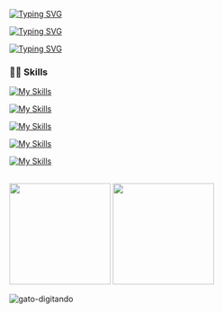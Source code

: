 [![Typing SVG](https://readme-typing-svg.demolab.com/?lines=+👋😄+Hi+there)](https://git.io/typing-svg)
<!--
**Leiriads/Leiriads** is a ✨ _special_ ✨ repository because its `README.md` (this file) appears on your GitHub profile.

Here are some ideas to get you started:

- 🔭 I’m currently working on ...
- 🌱 I’m currently learning ...
- 👯 I’m looking to collaborate on ...
- 🤔 I’m looking for help with ...
- 💬 Ask me about ...
- 📫 How to reach me: ...
- 😄 Pronouns: ...
- ⚡ Fun fact: ...
-->

[![Typing SVG](https://readme-typing-svg.demolab.com/?lines=📚+I+like+to+Study;👨‍💻+I+like+to+Code;😺+I+like+cats+and+tea.🍵😄)](https://git.io/typing-svg)

[![Typing SVG](https://readme-typing-svg.demolab.com/?lines=🌱+I’m+currently+learning+Api's;NodeJs+Python+Java+C-sharp)](https://git.io/typing-svg)


  ### 👨‍💻 Skills

[![My Skills](https://skillicons.dev/icons?i=js,html,css,nodejs,java,python,php,cs)](https://skillicons.dev)

[![My Skills](https://skillicons.dev/icons?i=mysql,postgres,sqlite,mongodb,sequelize)](https://skillicons.dev)

[![My Skills](https://skillicons.dev/icons?i=linux,docker,git)](https://skillicons.dev)

[![My Skills](https://skillicons.dev/icons?i=django,dotnet,bootstrap,unity,qt,express,selenium)](https://skillicons.dev)

[![My Skills](https://skillicons.dev/icons?i=vscode,visualstudio,eclipse,idea,github,postman,netlify,heroku)](https://skillicons.dev)

<br>


<div>
<img height="180em" src="https://github-readme-stats-git-masterrstaa-rickstaa.vercel.app/api?username=leiriads&show_icons=true&theme=dracula&include_all_commits=true&count_private=true"/>
  
  
 <img height="180em" src="https://github-readme-stats-git-masterrstaa-rickstaa.vercel.app/api/top-langs?username=leiriads&layout=compact&show_icons=true&theme=dracula&include_all_commits=true&count_private=true"/> 
  
![gato-digitando](https://github.com/Leiriads/Leiriads/assets/89768557/7dcd542d-7131-44d5-8a68-a8b7243e5f4c)



